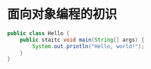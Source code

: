 # 面向对象编程的初识

```java
public class Hello {
    public staitc void main(String[] args) {
        System.out.println("Hello, world!");
    }
}
```
